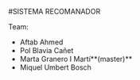 
#SISTEMA RECOMANADOR

Team:

* Aftab Ahmed 
* Pol Blavia Cañet
* Marta Granero I Martí**(master)**
* Miquel Umbert Bosch


